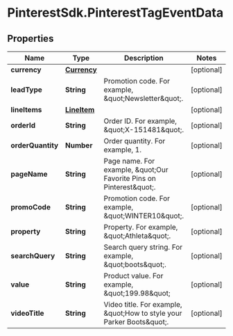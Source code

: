 # PinterestSdk.PinterestTagEventData

## Properties

Name | Type | Description | Notes
------------ | ------------- | ------------- | -------------
**currency** | [**Currency**](Currency.md) |  | [optional] 
**leadType** | **String** | Promotion code. For example, \&quot;Newsletter\&quot;. | [optional] 
**lineItems** | [**LineItem**](LineItem.md) |  | [optional] 
**orderId** | **String** | Order ID. For example, \&quot;X-151481\&quot;. | [optional] 
**orderQuantity** | **Number** | Order quantity. For example, 1. | [optional] 
**pageName** | **String** | Page name. For example, \&quot;Our Favorite Pins on Pinterest\&quot;. | [optional] 
**promoCode** | **String** | Promotion code. For example, \&quot;WINTER10\&quot;. | [optional] 
**property** | **String** | Property. For example, \&quot;Athleta\&quot;. | [optional] 
**searchQuery** | **String** | Search query string. For example, \&quot;boots\&quot;. | [optional] 
**value** | **String** | Product value. For example, \&quot;199.98\&quot; | [optional] 
**videoTitle** | **String** | Video title. For example, \&quot;How to style your Parker Boots\&quot;. | [optional] 


